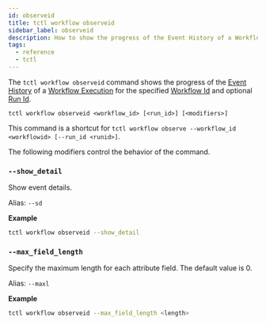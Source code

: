 ```yaml
---
id: observeid
title: tctl workflow observeid
sidebar_label: observeid
description: How to show the progress of the Event History of a Workflow Execution for a specified Workflow Id and optional Run Id using tctl.
tags:
  - reference
  - tctl
---
```


The `tctl workflow observeid` command shows the progress of the [Event History](/concepts/what-is-an-event-history) of a [Workflow Execution](/concepts/what-is-a-workflow-execution) for the specified [Workflow Id](/concepts/what-is-a-workflow-id) and optional [Run Id](/concepts/what-is-a-run-id).

`tctl workflow observeid <workflow_id> [<run_id>] [<modifiers>]`

This command is a shortcut for `tctl workflow observe --workflow_id <workflowid> [--run_id <runid>]`.

The following modifiers control the behavior of the command.

### `--show_detail`

Show event details.

Alias: `--sd`

**Example**

```bash
tctl workflow observeid --show_detail
```

### `--max_field_length`

Specify the maximum length for each attribute field.
The default value is 0.

Alias: `--maxl`

**Example**

```bash
tctl workflow observeid --max_field_length <length>
```

